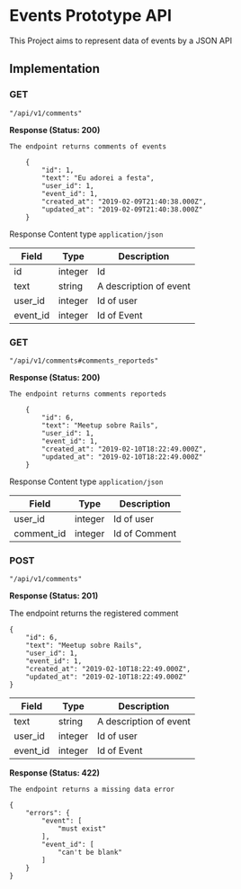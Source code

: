 # Events Prototype API

This Project aims to represent data of events by a JSON API

## Implementation

### **GET**

```
"/api/v1/comments"
```
**Response (Status: 200)**

```The endpoint returns comments of events```

```
    {
        "id": 1,
        "text": "Eu adorei a festa",
        "user_id": 1,
        "event_id": 1,
        "created_at": "2019-02-09T21:40:38.000Z",
        "updated_at": "2019-02-09T21:40:38.000Z"
    }
```
Response Content type ```application/json```

Field    | Type    | Description            |
-----    | ----    | -----------            |
id       | integer | Id                     |
text     | string  | A description of event |
user_id  | integer | Id of user             |
event_id | integer | Id of Event            | 

### **GET**

```
"/api/v1/comments#comments_reporteds"
```
**Response (Status: 200)**

```The endpoint returns comments reporteds```

```
    {
        "id": 6,
        "text": "Meetup sobre Rails",
        "user_id": 1,
        "event_id": 1,
        "created_at": "2019-02-10T18:22:49.000Z",
        "updated_at": "2019-02-10T18:22:49.000Z"
    }
```
Response Content type ```application/json```

Field      | Type    | Description            |
-----      | ----    | -----------            |
user_id    | integer | Id of user             |
comment_id | integer | Id of Comment          | 

### **POST**

```
"/api/v1/comments"
```
**Response (Status: 201)**


The endpoint returns the registered comment

```
{
    "id": 6,
    "text": "Meetup sobre Rails",
    "user_id": 1,
    "event_id": 1,
    "created_at": "2019-02-10T18:22:49.000Z",
    "updated_at": "2019-02-10T18:22:49.000Z"
}
```

Field    | Type    | Description            |
-----    | ----    | -----------            |
text     | string  | A description of event |
user_id  | integer | Id of user             |
event_id | integer | Id of Event            | 


**Response (Status: 422)**


```The endpoint returns a missing data error```

```
{
    "errors": {
        "event": [
            "must exist"
        ],
        "event_id": [
            "can't be blank"
        ]
    }
}
```
